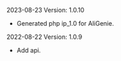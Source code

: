 2023-08-23 Version: 1.0.10
- Generated php ip_1.0 for AliGenie.

2022-08-22 Version: 1.0.9
- Add api.


